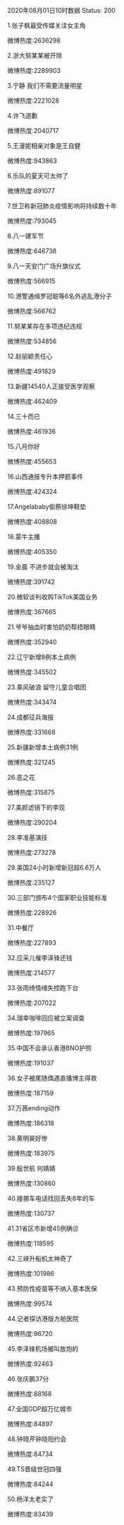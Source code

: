 2020年08月01日10时数据
Status: 200

1.张子枫最受传媒关注女主角

微博热度:2636298

2.浙大努某某被开除

微博热度:2289903

3.宁静 我们不需要流量明星

微博热度:2221028

4.许飞道歉

微博热度:2040717

5.王漫妮相亲对象是王自健

微博热度:943863

6.乐队的夏天可太帅了

微博热度:891077

7.世卫称新冠肺炎疫情影响将持续数十年

微博热度:793045

8.八一建军节

微博热度:646738

9.八一天安门广场升旗仪式

微博热度:566915

10.港警通缉罗冠聪等6名外逃乱港分子

微博热度:566762

11.努某某存在多项违纪违规

微博热度:534856

12.赵丽颖责任心

微博热度:491829

13.新疆14540人正接受医学观察

微博热度:462409

14.三十而已

微博热度:461936

15.八月你好

微博热度:455653

16.山西通报专升本押题事件

微博热度:424324

17.Angelababy偷蔡徐坤鞋垫

微博热度:408808

18.蒙牛主播

微博热度:405350

19.金晨 不进步就会被淘汰

微博热度:391742

20.微软谈判收购TikTok美国业务

微博热度:367665

21.爷爷抽血时害怕奶奶帮捂眼睛

微博热度:352940

22.辽宁新增8例本土病例

微博热度:345502

23.乘风破浪 留守儿童合唱团

微博热度:343474

24.成都征兵海报

微博热度:331668

25.新疆新增本土病例31例

微博热度:321245

26.恶之花

微博热度:315875

27.美颜滤镜下的李现

微博热度:290204

28.李准基演技

微博热度:273278

29.美国24小时新增新冠超6.6万人

微博热度:235127

30.三部门颁布4个国家职业技能标准

微博热度:228926

31.中餐厅

微博热度:227893

32.应采儿催李泽锋还钱

微博热度:214577

33.张雨绮情绪失控跑下台

微博热度:207022

34.瑞幸咖啡回应被立案调查

微博热度:197965

35.中国不会承认香港BNO护照

微博热度:191037

36.女子被尾随偶遇直播博主得救

微博热度:187159

37.万茜ending动作

微博热度:186318

38.黄明昊好惨

微博热度:183975

39.殷世航 何婧婧

微博热度:130860

40.接挪车电话找回丢失8年的车

微博热度:130737

41.31省区市新增45例确诊

微博热度:118595

42.三峡升船机太神奇了

微博热度:101986

43.预防性疫苗等不纳入基本医保

微博热度:99574

44.记者探访港版方舱医院

微博热度:96720

45.李泽锋机场被叫放炮的

微博热度:92463

46.张庆鹏37分

微博热度:88168

47.全国GDP超万亿城市

微博热度:84897

48.钟晓芹钟晓阳约会

微博热度:84734

49.TS晋级世冠四强

微博热度:84244

50.杨洋太老实了

微博热度:83439


